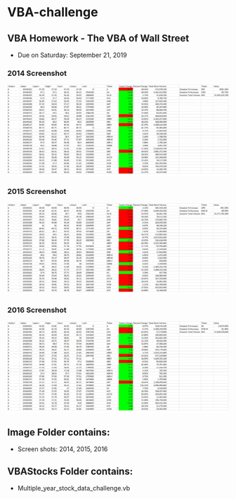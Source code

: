 # VBA-challenge
## VBA Homework - The VBA of Wall Street
* Due on Saturday: September 21, 2019

### 2014 Screenshot
![2014](Images/2014.jpg)
### 2015 Screenshot
![2015](Images/2015.jpg)
### 2016 Screenshot
![2016](Images/2016.jpg)

## Image Folder contains:
* Screen shots: 2014, 2015, 2016

## VBAStocks Folder contains:
* Multiple_year_stock_data_challenge.vb

